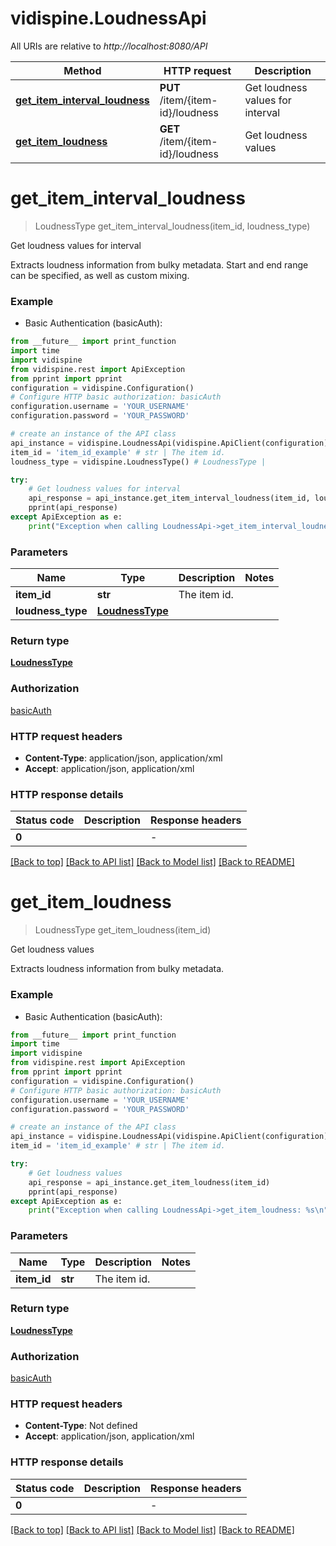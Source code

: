 # vidispine.LoudnessApi

All URIs are relative to *http://localhost:8080/API*

Method | HTTP request | Description
------------- | ------------- | -------------
[**get_item_interval_loudness**](LoudnessApi.md#get_item_interval_loudness) | **PUT** /item/{item-id}/loudness | Get loudness values for interval
[**get_item_loudness**](LoudnessApi.md#get_item_loudness) | **GET** /item/{item-id}/loudness | Get loudness values


# **get_item_interval_loudness**
> LoudnessType get_item_interval_loudness(item_id, loudness_type)

Get loudness values for interval

Extracts loudness information from bulky metadata. Start and end range can be specified, as well as custom mixing.

### Example

* Basic Authentication (basicAuth):
```python
from __future__ import print_function
import time
import vidispine
from vidispine.rest import ApiException
from pprint import pprint
configuration = vidispine.Configuration()
# Configure HTTP basic authorization: basicAuth
configuration.username = 'YOUR_USERNAME'
configuration.password = 'YOUR_PASSWORD'

# create an instance of the API class
api_instance = vidispine.LoudnessApi(vidispine.ApiClient(configuration))
item_id = 'item_id_example' # str | The item id.
loudness_type = vidispine.LoudnessType() # LoudnessType | 

try:
    # Get loudness values for interval
    api_response = api_instance.get_item_interval_loudness(item_id, loudness_type)
    pprint(api_response)
except ApiException as e:
    print("Exception when calling LoudnessApi->get_item_interval_loudness: %s\n" % e)
```

### Parameters

Name | Type | Description  | Notes
------------- | ------------- | ------------- | -------------
 **item_id** | **str**| The item id. | 
 **loudness_type** | [**LoudnessType**](LoudnessType.md)|  | 

### Return type

[**LoudnessType**](LoudnessType.md)

### Authorization

[basicAuth](../README.md#basicAuth)

### HTTP request headers

 - **Content-Type**: application/json, application/xml
 - **Accept**: application/json, application/xml

### HTTP response details
| Status code | Description | Response headers |
|-------------|-------------|------------------|
**0** |  |  -  |

[[Back to top]](#) [[Back to API list]](../README.md#documentation-for-api-endpoints) [[Back to Model list]](../README.md#documentation-for-models) [[Back to README]](../README.md)

# **get_item_loudness**
> LoudnessType get_item_loudness(item_id)

Get loudness values

Extracts loudness information from bulky metadata.

### Example

* Basic Authentication (basicAuth):
```python
from __future__ import print_function
import time
import vidispine
from vidispine.rest import ApiException
from pprint import pprint
configuration = vidispine.Configuration()
# Configure HTTP basic authorization: basicAuth
configuration.username = 'YOUR_USERNAME'
configuration.password = 'YOUR_PASSWORD'

# create an instance of the API class
api_instance = vidispine.LoudnessApi(vidispine.ApiClient(configuration))
item_id = 'item_id_example' # str | The item id.

try:
    # Get loudness values
    api_response = api_instance.get_item_loudness(item_id)
    pprint(api_response)
except ApiException as e:
    print("Exception when calling LoudnessApi->get_item_loudness: %s\n" % e)
```

### Parameters

Name | Type | Description  | Notes
------------- | ------------- | ------------- | -------------
 **item_id** | **str**| The item id. | 

### Return type

[**LoudnessType**](LoudnessType.md)

### Authorization

[basicAuth](../README.md#basicAuth)

### HTTP request headers

 - **Content-Type**: Not defined
 - **Accept**: application/json, application/xml

### HTTP response details
| Status code | Description | Response headers |
|-------------|-------------|------------------|
**0** |  |  -  |

[[Back to top]](#) [[Back to API list]](../README.md#documentation-for-api-endpoints) [[Back to Model list]](../README.md#documentation-for-models) [[Back to README]](../README.md)

